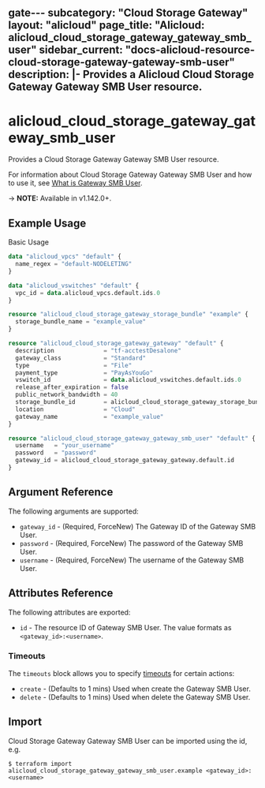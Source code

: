 gate---
subcategory: "Cloud Storage Gateway"
layout: "alicloud"
page_title: "Alicloud: alicloud_cloud_storage_gateway_gateway_smb_user"
sidebar_current: "docs-alicloud-resource-cloud-storage-gateway-gateway-smb-user"
description: |-
  Provides a Alicloud Cloud Storage Gateway Gateway SMB User resource.
---

# alicloud\_cloud\_storage\_gateway\_gateway\_smb\_user

Provides a Cloud Storage Gateway Gateway SMB User resource.

For information about Cloud Storage Gateway Gateway SMB User and how to use it, see [What is Gateway SMB User](https://www.alibabacloud.com/help/en/doc-detail/53972.htm).

-> **NOTE:** Available in v1.142.0+.

## Example Usage

Basic Usage

```terraform
data "alicloud_vpcs" "default" {
  name_regex = "default-NODELETING"
}

data "alicloud_vswitches" "default" {
  vpc_id = data.alicloud_vpcs.default.ids.0
}

resource "alicloud_cloud_storage_gateway_storage_bundle" "example" {
  storage_bundle_name = "example_value"
}

resource "alicloud_cloud_storage_gateway_gateway" "default" {
  description              = "tf-acctestDesalone"
  gateway_class            = "Standard"
  type                     = "File"
  payment_type             = "PayAsYouGo"
  vswitch_id               = data.alicloud_vswitches.default.ids.0
  release_after_expiration = false
  public_network_bandwidth = 40
  storage_bundle_id        = alicloud_cloud_storage_gateway_storage_bundle.example.id
  location                 = "Cloud"
  gateway_name             = "example_value"
}

resource "alicloud_cloud_storage_gateway_gateway_smb_user" "default" {
  username   = "your_username"
  password   = "password"
  gateway_id = alicloud_cloud_storage_gateway_gateway.default.id
}

```

## Argument Reference

The following arguments are supported:

* `gateway_id` - (Required, ForceNew) The Gateway ID of the Gateway SMB User.
* `password` - (Required, ForceNew) The password of the Gateway SMB User.
* `username` - (Required, ForceNew) The username of the Gateway SMB User.

## Attributes Reference

The following attributes are exported:

* `id` - The resource ID of Gateway SMB User. The value formats as `<gateway_id>:<username>`.

### Timeouts

The `timeouts` block allows you to specify [timeouts](https://www.terraform.io/docs/configuration-0-11/resources.html#timeouts) for certain actions:

* `create` - (Defaults to 1 mins) Used when create the Gateway SMB User.
* `delete` - (Defaults to 1 mins) Used when delete the Gateway SMB User.

## Import

Cloud Storage Gateway Gateway SMB User can be imported using the id, e.g.

```
$ terraform import alicloud_cloud_storage_gateway_gateway_smb_user.example <gateway_id>:<username>
```
